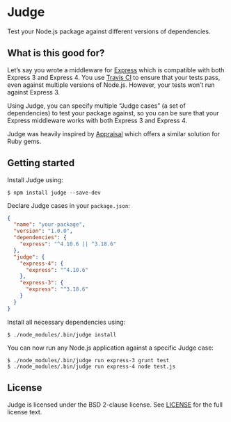 # Judge

Test your Node.js package against different versions of dependencies.

## What is this good for?

Let’s say you wrote a middleware for [Express](http://expressjs.com) which is compatible with both Express 3 and Express 4. You use [Travis CI](https://travis-ci.org) to ensure that your tests pass, even against multiple versions of Node.js. However, your tests won’t run against Express 3.

Using Judge, you can specify multiple “Judge cases” (a set of dependencies) to test your package against, so you can be sure that your Express middleware works with both Express 3 and Express 4.

Judge was heavily inspired by [Appraisal](https://github.com/thoughtbot/appraisal) which offers a similar solution for Ruby gems.

## Getting started

Install Judge using:

```shell
$ npm install judge --save-dev
```

Declare Judge cases in your `package.json`:

```json
{
  "name": "your-package",
  "version": "1.0.0",
  "dependencies": {
    "express": "^4.10.6 || ^3.18.6"
  },
  "judge": {
    "express-4": {
      "express": "^4.10.6"
    },
    "express-3": {
      "express": "^3.18.6"
    }
  }
}
```

Install all necessary dependencies using:

```shell
$ ./node_modules/.bin/judge install
```

You can now run any Node.js application against a specific Judge case:

```shell
$ ./node_modules/.bin/judge run express-3 grunt test
$ ./node_modules/.bin/judge run express-4 node test.js
```

## License

Judge is licensed under the BSD 2-clause license. See [LICENSE](./LICENSE) for the full license text.
